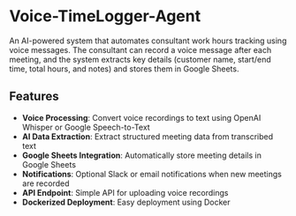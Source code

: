 # Voice-TimeLogger-Agent

An AI-powered system that automates consultant work hours tracking using voice messages. The consultant can record a voice message after each meeting, and the system extracts key details (customer name, start/end time, total hours, and notes) and stores them in Google Sheets.

## Features

- **Voice Processing**: Convert voice recordings to text using OpenAI Whisper or Google Speech-to-Text
- **AI Data Extraction**: Extract structured meeting data from transcribed text
- **Google Sheets Integration**: Automatically store meeting details in Google Sheets
- **Notifications**: Optional Slack or email notifications when new meetings are recorded
- **API Endpoint**: Simple API for uploading voice recordings
- **Dockerized Deployment**: Easy deployment using Docker
